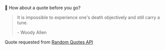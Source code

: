 📣 How about a quote before you go?

> It is impossible to experience one's death objectively and still carry a tune.
>
> <p>- Woody Allen</p>

Quote requested from [Random Quotes API](https://github.com/lukePeavey/quotable)
